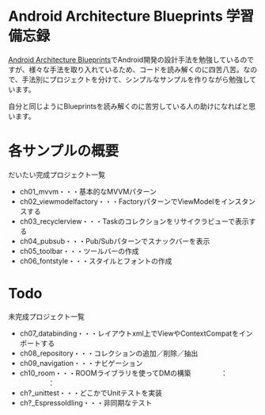 # Android Architecture Blueprints 学習備忘録

[Android Architecture Blueprints](https://github.com/android/architecture-samples)でAndroid開発の設計手法を勉強しているのですが、様々な手法を取り入れているため、コードを読み解くのに四苦八苦。なので、手法別にプロジェクトを分けて、シンプルなサンプルを作りながら勉強しています。

自分と同じようにBlueprintsを読み解くのに苦労している人の助けになればと思います。

# 各サンプルの概要

だいたい完成プロジェクト一覧

- ch01_mvvm・・・基本的なMVVMパターン
- ch02_viewmodelfactory・・・FactoryパターンでViewModelをインスタンスする
- ch03_recyclerview・・・Taskのコレクションをリサイクラビューで表示する
- ch04_pubsub・・・Pub/Subパターンでスナックバーを表示
- ch05_toolbar・・・ツールバーの作成
- ch06_fontstyle・・・スタイルとフォントの作成

# Todo

未完成プロジェクト一覧

- ch07_databinding・・・レイアウトxml上でViewやContextCompatをインポートする
- ch08_repository・・・コレクションの追加／削除／抽出
- ch09_navigation・・・ナビゲーション
- ch10_room・・・ROOMライブラリを使ってDMの構築
　　　　：
　　　　：
- ch?_unittest・・・どこかでUnitテストを実装
- ch?_EspressoIdling・・・非同期なテスト


